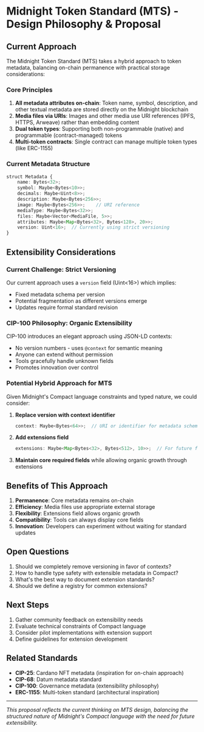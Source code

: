 # Midnight Token Standard (MTS) - Design Philosophy & Proposal

## Current Approach

The Midnight Token Standard (MTS) takes a hybrid approach to token metadata, balancing on-chain permanence with practical storage considerations:

### Core Principles

1. **All metadata attributes on-chain**: Token name, symbol, description, and other textual metadata are stored directly on the Midnight blockchain
2. **Media files via URIs**: Images and other media use URI references (IPFS, HTTPS, Arweave) rather than embedding content
3. **Dual token types**: Supporting both non-programmable (native) and programmable (contract-managed) tokens
4. **Multi-token contracts**: Single contract can manage multiple token types (like ERC-1155)

### Current Metadata Structure

```typescript
struct Metadata {
    name: Bytes<32>;
    symbol: Maybe<Bytes<10>>;
    decimals: Maybe<Uint<8>>;
    description: Maybe<Bytes<256>>;
    image: Maybe<Bytes<256>>;    // URI reference
    mediaType: Maybe<Bytes<32>>;
    files: Maybe<Vector<MediaFile, 5>>;
    attributes: Maybe<Map<Bytes<32>, Bytes<128>, 20>>;
    version: Uint<16>;  // Currently using strict versioning
}
```

## Extensibility Considerations

### Current Challenge: Strict Versioning

Our current approach uses a `version` field (Uint<16>) which implies:
- Fixed metadata schema per version
- Potential fragmentation as different versions emerge
- Updates require formal standard revision

### CIP-100 Philosophy: Organic Extensibility

CIP-100 introduces an elegant approach using JSON-LD contexts:
- No version numbers - uses `@context` for semantic meaning
- Anyone can extend without permission
- Tools gracefully handle unknown fields
- Promotes innovation over control

### Potential Hybrid Approach for MTS

Given Midnight's Compact language constraints and typed nature, we could consider:

1. **Replace version with context identifier**
   ```typescript
   context: Maybe<Bytes<64>>;  // URI or identifier for metadata schema
   ```

2. **Add extensions field**
   ```typescript
   extensions: Maybe<Map<Bytes<32>, Bytes<512>, 10>>;  // For future fields
   ```

3. **Maintain core required fields** while allowing organic growth through extensions

## Benefits of This Approach

1. **Permanence**: Core metadata remains on-chain
2. **Efficiency**: Media files use appropriate external storage
3. **Flexibility**: Extensions field allows organic growth
4. **Compatibility**: Tools can always display core fields
5. **Innovation**: Developers can experiment without waiting for standard updates

## Open Questions

1. Should we completely remove versioning in favor of contexts?
2. How to handle type safety with extensible metadata in Compact?
3. What's the best way to document extension standards?
4. Should we define a registry for common extensions?

## Next Steps

1. Gather community feedback on extensibility needs
2. Evaluate technical constraints of Compact language
3. Consider pilot implementations with extension support
4. Define guidelines for extension development

## Related Standards

- **CIP-25**: Cardano NFT metadata (inspiration for on-chain approach)
- **CIP-68**: Datum metadata standard
- **CIP-100**: Governance metadata (extensibility philosophy)
- **ERC-1155**: Multi-token standard (architectural inspiration)

---

*This proposal reflects the current thinking on MTS design, balancing the structured nature of Midnight's Compact language with the need for future extensibility.*